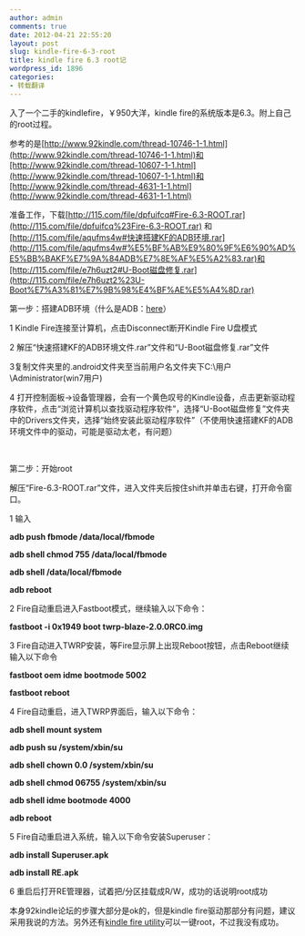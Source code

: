 ```yaml
---
author: admin
comments: true
date: 2012-04-21 22:55:20
layout: post
slug: kindle-fire-6-3-root
title: kindle fire 6.3 root记
wordpress_id: 1896
categories:
- 转载翻译
---
```


入了一个二手的kindlefire，￥950大洋，kindle fire的系统版本是6.3。附上自己的root过程。

参考的是[http://www.92kindle.com/thread-10746-1-1.html](http://www.92kindle.com/thread-10746-1-1.html)和[http://www.92kindle.com/thread-10607-1-1.html](http://www.92kindle.com/thread-10607-1-1.html)和[http://www.92kindle.com/thread-4631-1-1.html](http://www.92kindle.com/thread-4631-1-1.html)

准备工作，下载[http://115.com/file/dpfuifcq#Fire-6.3-ROOT.rar](http://115.com/file/dpfuifcq%23Fire-6.3-ROOT.rar) 和[http://115.com/file/aqufms4w#快速搭建KF的ADB环境.rar](http://115.com/file/aqufms4w#%E5%BF%AB%E9%80%9F%E6%90%AD%E5%BB%BAKF%E7%9A%84ADB%E7%8E%AF%E5%A2%83.rar)和[http://115.com/file/e7h6uzt2#U-Boot磁盘修复.rar](http://115.com/file/e7h6uzt2%23U-Boot%E7%A3%81%E7%9B%98%E4%BF%AE%E5%A4%8D.rar)

第一步：搭建ADB环境（什么是ADB：[here](http://www.anzhuoba.com/thread-12866-1-1.html)）

1 Kindle Fire连接至计算机，点击Disconnect断开Kindle Fire U盘模式

2 解压“快速搭建KF的ADB环境文件.rar”文件和“U-Boot磁盘修复.rar”文件

3复制文件夹里的.android文件夹至当前用户名文件夹下C:\用户\Administrator(win7用户)

4 打开控制面板->设备管理器，会有一个黄色叹号的Kindle设备，点击更新驱动程序软件，点击“浏览计算机以查找驱动程序软件”，选择“U-Boot磁盘修复”文件夹中的Drivers文件夹，选择“始终安装此驱动程序软件”（不使用快速搭建KF的ADB环境文件中的驱动，可能是驱动太老，有问题）

 <!-- more -->

第二步：开始root

解压“Fire-6.3-ROOT.rar”文件，进入文件夹后按住shift并单击右键，打开命令窗口。

1 输入

**adb push fbmode /data/local/fbmode**  
  
**adb shell chmod 755 /data/local/fbmode**  
  
**adb shell /data/local/fbmode**  
  
**adb reboot**

2 Fire自动重启进入Fastboot模式，继续输入以下命令：  
  
**fastboot -i 0x1949 boot twrp-blaze-2.0.0RC0.img**

3 Fire自动进入TWRP安装，等Fire显示屏上出现Reboot按钮，点击Reboot继续输入以下命令  
  
**fastboot oem idme bootmode 5002**  
  
**fastboot reboot**

4 Fire自动重启，进入TWRP界面后，输入以下命令：  
  
**adb shell mount system**  
  
**adb push su /system/xbin/su**  
  
**adb shell chown 0.0 /system/xbin/su**  
  
**adb shell chmod 06755 /system/xbin/su**  
  
**adb shell idme bootmode 4000**  
  
**adb reboot**

5 Fire自动重启进入系统，输入以下命令安装Superuser：  
  
**adb install Superuser.apk**  
  
**adb install RE.apk**

6 重启后打开RE管理器，试着把/分区挂载成R/W，成功的话说明root成功

本身92kindle论坛的步骤大部分是ok的，但是kindle fire驱动那部分有问题，建议采用我说的方法。另外还有[kindle fire utility](http://forum.xda-developers.com/showthread.php?t=1399889)可以一键root，不过我没有成功。

